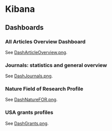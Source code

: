# Kibana

## Dashboards

### All Articles Overview Dashboard

See [DashArticleOverview.png](dashboard-images/DashArticleOverview.png).

### Journals: statistics and general overview

See [DashJournals.png](dashboard-images/DashJournals.png).

### Nature Field of Research Profile

See [DashNatureFOR.png](dashboard-images/DashNatureFOR.png).

### USA grants profiles

See [DashGrants.png](dashboard-images/DashGrants.png).


